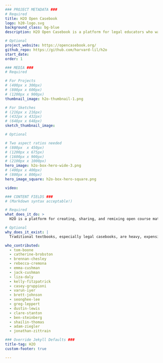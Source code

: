 ```yaml
---
### PROJECT METADATA ###
# Required
title: H2O Open Casebook
logo: h20-logo.svg
background_class: bg-blue
description: H2O Open Casebook is a platform for legal educators who want to find or create open, customizable casebooks for free. Students will spend several thousand dollars on casebooks by the time they graduate even though the bulk of the content - the cases - are in the public domain and should be freely accessible. Legal education is also changing quickly, and commercial, hardbound casebooks can’t keep up. H2O allows instructors to find open casebooks they can use or adapt, or create their own from scratch.

# Optional
project_website: https://opencasebook.org/
github_repo: https://github.com/harvard-lil/h2o
start_date:
order: 1

### MEDIA ###
# Required

# For Projects
# (400px x 300px)
# (800px x 600px)
# (1200px x 900px)
thumbnail_image: h2o-thumbnail-1.png

# For Sketches
# (216px x 216px)
# (432px x 432px)
# (648px x 648px)
sketch_thumbnail_image:

# Optional

# Two aspect ratios needed
# (800px  x 450px)
# (1200px x 675px)
# (1600px x 900px)
# (2100px x 1000px)
hero_image: h2o-box-hero-wide-3.png
# (400px x 400px)
# (800px x 800px)
hero_image_square: h2o-box-hero-square.png

video:

### CONTENT FIELDS ###
# (Markdown syntax acceptable!)

# Required
what_does_it_do: >
  H2O is a platform for creating, sharing, and remixing open course materials.

# Optional
why_does_it_exist: |
  Traditional textbooks, especially legal casebooks, are heavy, expensive and inflexible.

who_contributed:
  - tom-boone
  - catherine-brobston
  - brennan-chesley
  - rebecca-cremona
  - emma-cushman
  - jack-cushman
  - liza-daly
  - kelly-fitzpatrick
  - casey-gruppioni
  - varun-iyer
  - brett-johnson
  - seonghee-lee
  - greg-leppert
  - dustin-lewis
  - clare-stanton
  - ben-steinberg
  - shailin-thomas
  - adam-ziegler
  - jonathan-zittrain

### Override Jekyll Defaults ###
title-tag: H2O
custom-footer: true

---
```

